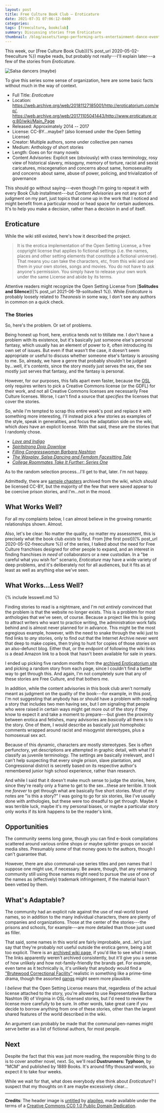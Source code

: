 ```yaml
---
layout: post
title: Free Culture Book Club — Eroticature
date: 2021-07-31 07:06:12-0400
categories:
tags: [freeculture, bookclub]
summary: Discussing stories from Eroticature
thumbnail: /blog/assets/tango-performing-arts-entertainment-dance-event-performance-1509727-pxhere.com.png
---
```


This week, our [Free Culture Book Club]({% post_url 2020-05-02-freeculture %}) maybe reads, but probably not really---I'll explain later---a few of the stories from *Eroticature*.

![Salsa dancers (maybe)](/blog/assets/tango-performing-arts-entertainment-dance-event-performance-1509727-pxhere.com.png "Not accurate to any story...")

To give this series some sense of organization, here are some basic facts without much in the way of context.

 * Full Title:  *Eroticature*
 * Location:  <https://web.archive.org/web/20181127185001/http://eroticatorium.com/wp/>, <https://web.archive.org/web/20171105041443/http://www.eroticature.org:80/wiki/Main_Page>
 * Released:  Approximately 2014 -- 2017
 * License:  CC-BY...maybe? (also licensed under the Open Setting License)
 * Creator:  Multiple authors, some under collective pen names
 * Medium:  Anthology of short stories
 * Length:  Goes on for many novels
 * Content Advisories:  Explicit sex (obviously) with crass terminology, rosy view of historical slavery, misogyny, memory of torture, racist and sexist caricatures, miscegenation and concerns about same, homosexuality and concerns about same, abuse of power, policing, and trivialization of governance

This should go without saying---even though I'm going to repeat it with every Book Club installment---but *Content Advisories* are not any sort of judgment on my part, just topics that come up in the work that I noticed and might benefit from a particular mood or head space for certain audiences.  It's to help you make a decision, rather than a decision in and of itself.

## Eroticature

While the wiki still existed, here's how it described the project.

 > It is the erotica implementation of the Open Setting License, a free copyright license that applies to fictional settings (i.e. the names, places and other setting elements that constitute a fictional universe). That means you can take the characters, etc, from this wiki and use them in your own stories, songs and movies. You do not have to ask anyone's permission. You simply have to release your own work under the same License and abide by its terms.

Attentive readers might recognize the Open Setting License from [**Solitudes and Silence**]({% post_url 2021-06-19-solitudes1 %}).  While *Eroticature* is probably loosely related to *Theonosis* in some way, I don't see any authors in common on a quick check.

### The Stories

So, here's the problem.  Or set of problems.

Being honest up front, here, erotica tends not to titillate me.  I don't have a problem with its existence, but it's basically just someone else's personal fantasy, which usually has an element of power to it, often introducing its own set of issues.  But even if that wasn't the case, it doesn't seem appropriate or useful to discuss whether someone else's fantasy is arousing to me.  So, already, we have a genre that probably shouldn't be judged by...well, it's *contents*, since the story mostly just serves the sex, the sex mostly just serves that fantasy, and the fantasy is personal.

However, for our purposes, this falls apart even faster, because the [OSL](https://web.archive.org/web/20170430130839/http://www.theonosis.com/wiki/Theonosis:Open_Setting_License) only requires writers to pick a Creative Commons license (or the GDFL) for their work, and not all Creative Commons licenses are necessarily Free Culture licenses.  Worse, I can't find a source that *specifies* the licenses that cover the stories.

So, while I'm tempted to scrap this entire week's post and replace it with something more interesting, I'll instead pick a few stories as examples of the style, speak in generalities, and focus the adaptation side on the wiki, which *does* have an explicit license.  With that said, these are the stories that I randomly chose.

 * [*Love and Indigo*](https://web.archive.org/web/20181003221532/http://eroticatorium.com/wp/?m=201601#post-1475)
 * [*Spiritstrong Dojo Downlow*](https://web.archive.org/web/20181003221748/http://eroticatorium.com/wp/?m=201501#post-813)
 * [*Filling Congresswoman Barbara Nashton*](https://web.archive.org/web/20181003221527/http://eroticatorium.com/wp/?m=201505#post-933)
 * [*The Waxplay, Salsa Dancing and Femdom Facesitting Tale*](https://web.archive.org/web/20181003221331/http://eroticatorium.com/wp/?m=201511#post-1334)
 * [*College Roommates Take It Further: Series One*](https://web.archive.org/web/20181003221336/http://eroticatorium.com/wp/?m=201605#post-1619)

As to the random selection process...I'll get to that, later.  I'm not happy.

Admittedly, there are [sample chapters](https://web.archive.org/web/20170827040114/http://www.eroticature.org/wiki/Category:Sample_chapters) archived from the wiki, which *should* be licensed CC-BY, but the majority of the few that were saved appear to be coercive prison stories, and I'm...not in the mood.

## What Works Well?

For all my complaints below, I can almost believe in the growing romantic relationships shown.  Almost.

Also, let's be clear:  No matter the quality, no matter my assessment, this is precisely what the book club *exists* to find.  From [the first post]({% post_url 2020-05-02-freeculture %}) of the series, I talked about the need for Free Culture franchises designed for other people to expand, and an interest in finding franchises in *need* of collaborators or a new custodian.  In a "be careful what you wish for" scenario, *Eroticature* may have a wide variety of deep problems, and it's deliberately not for all audiences, but it fits as at least as well as anything else we've seen.

## What Works...Less Well?

{% include lesswell.md %}

Finding stories to read is a nightmare, and I'm not *entirely* convinced that the problem is that the website no longer exists.  This is a problem for most anthologies that we've seen, of course.  Because a project like this is going to attract writers who want to practice writing, the administration work falls behind and is almost never planned for in advance.  This might be the most egregious example, however, with the need to snake through the wiki just to find links to *any* stories, only to find out that the Internet Archive never went that deep to make copies, then trying to hunt for copies of those stories on an also-defunct blog.  Either that, or the endpoint of following the wiki links is a dead Amazon link to a book that hasn't been available for sale in years.

I ended up picking five random months from the [archived Eroticatorium site](https://web.archive.org/web/20181003221527/http://eroticatorium.com) and picking a random story from each page, since I couldn't find a better way to get through this.  And again, I'm not completely sure that any of these stories are Free Culture, and that bothers me.

In addition, while the content advisories in this book club aren't normally meant as judgment on the quality of the book---for example, in this post, I'm not suggesting that anybody has or should have a problem with reading a story that includes two men having sex, but I *am* signaling that people who were raised in certain ways might get more out of the story if they know to expect it and take a moment to prepare---but given the proximity between erotica and fetishes, many advisories are *basically* all there is to the story.  One of them, I would describe as basically just homophobic comments wrapped around racist and misogynist stereotypes, plus a homosexual sex act.

Because of this dynamic, characters are mostly stereotypes.  Sex is often perfunctory, yet descriptions are attempted in graphic detail, with what I'd classify as juvenile terminology.  The settings are basically irrelevant, and I can't help suspecting that every single prison, slave plantation, and Congressional district is secretly based on its respective author's remembered junior high school experience, rather than research.

And while I said that it doesn't make much sense to judge the stories, here, since they're really only a frame to get to the sex...these are terrible.  It took me *forever* to get through what are basically five short stories.  Most of my notes are "is this a story?"  I was going to go for six stories, like I've usually done with anthologies, but these were too dreadful to get through.  Maybe it was terrible luck, maybe it's my personal biases, or maybe a particular story only works if its kink happens to be the reader's kink.

## Opportunities

The community seems long gone, though you can find e-book compilations scattered around various online shops or maybe splinter groups on social media sites.  Presumably *some* of that money goes to the authors, though I can't guarantee that.

However, there are also communal-use series titles and pen names that I suppose one might use, if necessary.  Be aware, though, that any remaining community still using those names might need to pursue the use of one of the names as (effectively) trademark infringement, if the material hasn't been vetted by them.

## What's Adaptable?

The community had an explicit rule against the use of real-world brand names, so in addition to the many individual characters, there are plenty of companies and organizations.  Those at the center of the stories---the prisons and schools, for example---are more detailed than those just used as filler.

That said, some names in this world are fairly improbable, and...let's just say that they're probably not useful outside the erotica genre, being a bit too explicit.  There is an [archived wiki page](https://web.archive.org/web/20150626153923/http://www.eroticature.org/wiki/Category:Projects), if you'd like to see what I mean.  The links apparently weren't archived consistently, but it'll give you a sense of how unlikely and how not-family-friendly the brands get.  For example, even tame as it technically is, it's unlikely that anybody would find a ["Brutewood Correctional Facility"](https://web.archive.org/web/20170925041058/http://www.eroticature.org/wiki/Brutewood_Correctional_Facility) realistic in something like a prime-time drama, though the assorted [gangs](https://web.archive.org/web/20170925041058/http://www.eroticature.org/wiki/Brutewood_Correctional_Facility) might seem more plausible.

I *believe* that the Open Setting License means that, regardless of the actual license attached to the story, you're allowed to use Representative Barbara Nashton (R) of Virginia in OSL-licensed stories, but I'd need to review the license more carefully to be sure.  In other words, take great care if you decide to borrow anything from one of these stories, other than the largest shared features of the world described in the wiki.

An argument can probably be made that the communal pen-names might serve better as a list of fictional authors, for most people.

## Next

Despite the fact that this was just more reading, the responsible thing to do is to cover another novel, next.  So, we'll read **Dustrunners:  Typhoon**, by "MCM" and published by 1889 Books.  It's around fifty thousand words, so expect it to take four weeks.

While we wait for that, what does everybody else think about *Eroticature*?  I suspect that my thoughts on it are maybe excessively clear...

* * *

**Credits**:  The header image is [untitled](https://pxhere.com/en/photo/1509727) by [alapileo](https://pxhere.com/en/photographer/1897607), made available under the terms of a [Creative Commons CC0 1.0 Public Domain Dedication](https://creativecommons.org/publicdomain/zero/1.0/).
